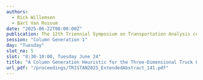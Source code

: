 ```yaml
---
authors:
  - Rick Willemsen
  - Bart Van Rossum
date: "2025-06-22T00:00:00Z"
publication: The 12th Triennial Symposium on Transportation Analysis conference
session: "Column Generation 1"
day: "Tuesday"
slot_no: 5
slot: "8:30-10:00, Tuesday June 24"
title: "A Column Generation Heuristic for the Three-Dimensional Truck Loading Problem"
url_pdf: "/proceedings/TRISTAN2025_ExtendedAbstract_141.pdf"
---
```

